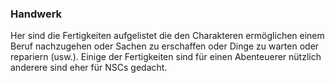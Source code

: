 ### Handwerk

Her sind die Fertigkeiten aufgelistet die den Charakteren ermöglichen einem Beruf nachzugehen oder Sachen zu
erschaffen oder Dinge zu warten oder repariern (usw.). Einige der Fertigkeiten sind für einen Abenteuerer nützlich
anderere sind eher für NSCs gedacht.

